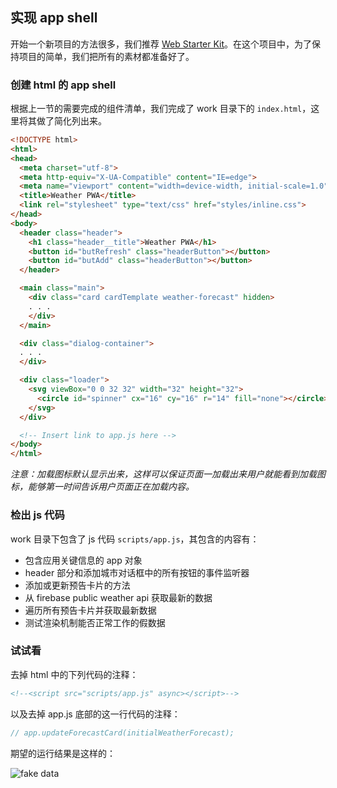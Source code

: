 ## 实现 app shell

开始一个新项目的方法很多，我们推荐 [Web Starter Kit](https://developers.google.com/web/tools/starter-kit/)。在这个项目中，为了保持项目的简单，我们把所有的素材都准备好了。

### 创建 html 的 app shell

根据上一节的需要完成的组件清单，我们完成了 work 目录下的 `index.html`，这里将其做了简化列出来。

```HTML
<!DOCTYPE html>
<html>
<head>
  <meta charset="utf-8">
  <meta http-equiv="X-UA-Compatible" content="IE=edge">
  <meta name="viewport" content="width=device-width, initial-scale=1.0">
  <title>Weather PWA</title>
  <link rel="stylesheet" type="text/css" href="styles/inline.css">
</head>
<body>
  <header class="header">
    <h1 class="header__title">Weather PWA</h1>
    <button id="butRefresh" class="headerButton"></button>
    <button id="butAdd" class="headerButton"></button>
  </header>

  <main class="main">
    <div class="card cardTemplate weather-forecast" hidden>
    . . .
    </div>
  </main>

  <div class="dialog-container">
  . . .
  </div>

  <div class="loader">
    <svg viewBox="0 0 32 32" width="32" height="32">
      <circle id="spinner" cx="16" cy="16" r="14" fill="none"></circle>
    </svg>
  </div>

  <!-- Insert link to app.js here -->
</body>
</html>
```

*注意：加载图标默认显示出来，这样可以保证页面一加载出来用户就能看到加载图标，能够第一时间告诉用户页面正在加载内容。*

### 检出 js 代码

work 目录下包含了 js 代码 `scripts/app.js`，其包含的内容有：

- 包含应用关键信息的 app 对象
- header 部分和添加城市对话框中的所有按钮的事件监听器
- 添加或更新预告卡片的方法
- 从 firebase public weather api 获取最新的数据
- 遍历所有预告卡片并获取最新数据
- 测试渲染机制能否正常工作的假数据

### 试试看

去掉 html 中的下列代码的注释：

```html
<!--<script src="scripts/app.js" async></script>-->
```

以及去掉 app.js 底部的这一行代码的注释：

```js
// app.updateForecastCard(initialWeatherForecast);
```

期望的运行结果是这样的：

![fake data](https://codelabs.developers.google.com/codelabs/your-first-pwapp/img/166c3b4982e4a0ad.png)
